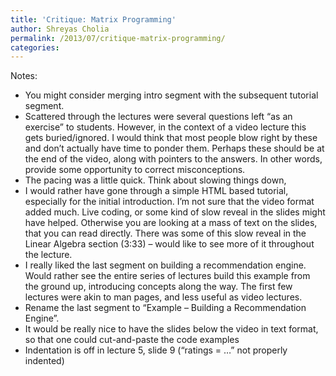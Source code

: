 ```yaml
---
title: 'Critique: Matrix Programming'
author: Shreyas Cholia
permalink: /2013/07/critique-matrix-programming/
categories:
---
```

Notes:

*   You might consider merging intro segment with the subsequent tutorial segment.
*   Scattered through the lectures were several questions left “as an exercise” to students. However, in the context of a video lecture this gets buried/ignored. I would think that most people blow right by these and don’t actually have time to ponder them. Perhaps these should be at the end of the video, along with pointers to the answers. In other words, provide some opportunity to correct misconceptions.
*   The pacing was a little quick. Think about slowing things down,
*   I would rather have gone through a simple HTML based tutorial, especially for the initial introduction. I’m not sure that the video format added much. Live coding, or some kind of slow reveal in the slides might have helped. Otherwise you are looking at a mass of text on the slides, that you can read directly. There was some of this slow reveal in the Linear Algebra section (3:33) &#8211; would like to see more of it throughout the lecture.
*   I really liked the last segment on building a recommendation engine. Would rather see the entire series of lectures build this example from the ground up, introducing concepts along the way. The first few lectures were akin to man pages, and less useful as video lectures.
*   Rename the last segment to “Example &#8211; Building a Recommendation Engine”.
*   It would be really nice to have the slides below the video in text format, so that one could cut-and-paste the code examples
*   Indentation is off in lecture 5, slide 9 (“ratings = …” not properly indented)
